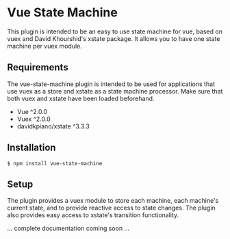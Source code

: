 # Vue State Machine

This plugin is intended to be an easy to use state machine for vue, 
based on vuex and David Khourshid's xstate package.  It allows 
you to have one state machine per vuex module.  

## Requirements

The vue-state-machine plugin is intended to be used for applications that 
use vuex as a store and xstate as a state machine processor. Make sure that 
both vuex and xstate have been loaded beforehand.

- Vue ^2.0.0
- Vuex ^2.0.0
- davidkpiano/xstate ^3.3.3

## Installation
```
$ npm install vue-state-machine
```

## Setup

The plugin provides a vuex module to store each machine, each machine's
current state, and to provide reactive access to state changes.  The plugin also
provides easy access to xstate's transition functionality.


... complete documentation coming soon ...
